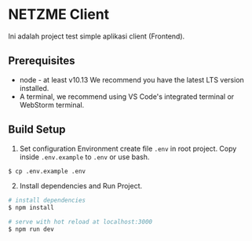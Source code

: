 # NETZME Client
Ini adalah project test simple aplikasi client (Frontend).
## Prerequisites

- node - at least v10.13 We recommend you have the latest LTS version installed.
- A terminal, we recommend using VS Code's integrated terminal or WebStorm terminal.

## Build Setup
1. Set configuration Environment
   create file ```.env``` in root project.
   Copy inside ```.env.example``` to ```.env``` or use bash.
```bash
$ cp .env.example .env
```
2. Install dependencies and Run Project.
```bash
# install dependencies
$ npm install

# serve with hot reload at localhost:3000
$ npm run dev
```
